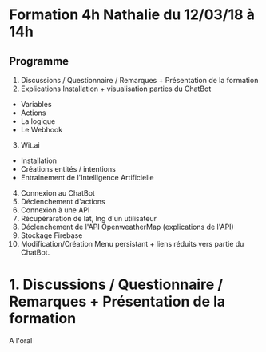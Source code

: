 # Formation 4h Nathalie du 12/03/18 à 14h

## Programme
1. Discussions / Questionnaire / Remarques + Présentation de la formation
2. Explications Installation + visualisation parties du ChatBot
- Variables
- Actions
- La logique
- Le Webhook
3. Wit.ai
- Installation
- Créations entités / intentions
- Entrainement de l'Intelligence Artificielle
4. Connexion au ChatBot
5. Déclenchement d'actions
6. Connexion à une API
7. Récupéraration de lat, lng d'un utilisateur
8. Déclenchement de l'API OpenweatherMap (explications de l'API)
9. Stockage Firebase
10. Modification/Création Menu persistant + liens réduits vers partie du ChatBot.

# 1. Discussions / Questionnaire / Remarques + Présentation de la formation
A l'oral
    
